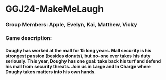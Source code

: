 # GGJ24-MakeMeLaugh
### Group Members: Apple, Evelyn, Kai, Matthew, Vicky
### Game description:
#### Doughy has worked at the mall for 15 long years. Mall security is his strongest passion (besides donuts), but no-one ever takes his duty seriously. This year, Doughy has one goal: take back his turf and defend his mall from security threats. Join us in Large and In Charge where Doughy takes matters into his own hands. 

